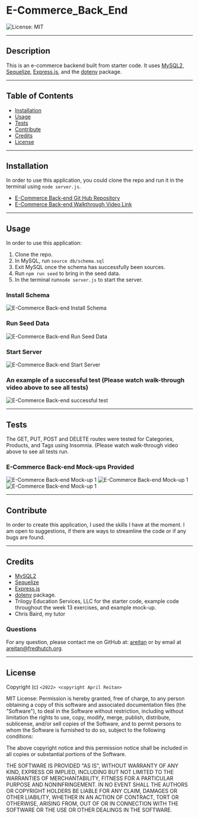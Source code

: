 # E-Commerce_Back_End

![License: MIT](https://img.shields.io/badge/License-MIT-yellow.svg)

---
## Description

This is an e-commerce backend built from starter code. It uses [MySQL2](https://www.npmjs.com/package/mysql2), [Sequelize](https://www.npmjs.com/package/sequelize), [Express.js](https://www.npmjs.com/package/express), and the [dotenv](https://www.npmjs.com/package/dotenv) package.
  

---
## Table of Contents

  - [Installation](#installation)
  - [Usage](#usage)
  - [Tests](#tests)
  - [Contribute](#contribute)
  - [Credits](#credits)
  - [License](#license)


---
## Installation

In order to use this application, you could clone the repo and run it in the terminal using ```node server.js```. 

- [E-Commerce Back-end Git Hub Repository](https://github.com/areitan/E-Commerce_Back_End)
- [E-Commerce Back-end Walkthrough Video Link](https://drive.google.com/file/d/12Ciy8ch7IybVs9cHZsS1iRlog9jFPtTc/view)


---
## Usage

In order to use this application: 

1. Clone the repo. 
2. In MySQL, run ```source db/schema.sql```
3. Exit MySQL once the schema has successfully been sources.
4. Run ```npm run seed``` to bring in the seed data.
4. In the terminal run```node server.js``` to start the server.

### Install Schema
![E-Commerce Back-end Install Schema](/assets/1_schema.png)

### Run Seed Data
![E-Commerce Back-end Run Seed Data](/assets/2_seed.png)

### Start Server
![E-Commerce Back-end Start Server](/assets/3_start_server.png)

### An example of a successful test (Please watch walk-through video above to see all tests)
![E-Commerce Back-end successful test](/assets/4_tests.png)

---
## Tests

The GET, PUT, POST and DELETE routes were tested for Categories, Products, and Tags using Insomnia. (Please watch walk-through video above to see all tests run.

### E-Commerce Back-end Mock-ups Provided
![E-Commerce Back-end Mock-up 1](/assets/13-orm-homework-demo-01.gif)
![E-Commerce Back-end Mock-up 1](/assets/13-orm-homework-demo-02.gif)
![E-Commerce Back-end Mock-up 1](/assets/13-orm-homework-demo-03.gif)


--- 
## Contribute

In order to create this application, I used the skills I have at the moment. I am open to suggestions, if there are ways to streamline the code or if any bugs are found.

---
## Credits

- [MySQL2](https://www.npmjs.com/package/mysql2)
- [Sequelize](https://www.npmjs.com/package/sequelize)
- [Express.js](https://www.npmjs.com/package/express)
- [dotenv](https://www.npmjs.com/package/dotenv) package.
- Trilogy Education Services, LLC for the starter code, example code throughout the week 13 exercises, and example mock-up.
- Chris Baird, my tutor


### Questions

For any question, please contact me on GitHub at: [areitan](https://github.com/areitan) or by email at <areitan@fredhutch.org>.

---

## License

Copyright (c) ```<2022> <copyright April Reitan>```

MIT License:
Permission is hereby granted, free of charge, to any person obtaining a copy
of this software and associated documentation files (the "Software"), to deal
in the Software without restriction, including without limitation the rights
to use, copy, modify, merge, publish, distribute, sublicense, and/or sell
copies of the Software, and to permit persons to whom the Software is
furnished to do so, subject to the following conditions:

The above copyright notice and this permission notice shall be included in all
copies or substantial portions of the Software.

THE SOFTWARE IS PROVIDED "AS IS", WITHOUT WARRANTY OF ANY KIND, EXPRESS OR
IMPLIED, INCLUDING BUT NOT LIMITED TO THE WARRANTIES OF MERCHANTABILITY,
FITNESS FOR A PARTICULAR PURPOSE AND NONINFRINGEMENT. IN NO EVENT SHALL THE
AUTHORS OR COPYRIGHT HOLDERS BE LIABLE FOR ANY CLAIM, DAMAGES OR OTHER
LIABILITY, WHETHER IN AN ACTION OF CONTRACT, TORT OR OTHERWISE, ARISING FROM,
OUT OF OR IN CONNECTION WITH THE SOFTWARE OR THE USE OR OTHER DEALINGS IN THE
SOFTWARE.